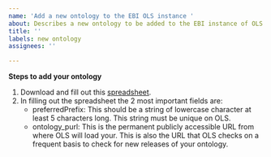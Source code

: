```yaml
---
name: 'Add a new ontology to the EBI OLS instance '
about: Describes a new ontology to be added to the EBI instance of OLS
title: ''
labels: new ontology
assignees: ''

---
```


**Steps to add your ontology**
   1. Download and fill out this [spreadsheet](https://github.com/EBISPOT/ols4/blob/dev/New%20OLS%20ontology%20request.xlsx).
   1. In filling out the spreadsheet the 2 most important fields are:
      - preferredPrefix: This should be a string of lowercase character at least 5 characters long. This string must be unique on OLS.
      - ontology_purl: This is the permanent publicly accessible URL from where OLS will load your. This is also the URL that OLS checks on a frequent basis to check for new releases of your ontology.
